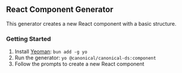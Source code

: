 ## React Component Generator

This generator creates a new React component with a basic structure.

### Getting Started
1. Install [Yeoman](https://yeoman.io/): `bun add -g yo`
2. Run the generator: `yo @canonical/canonical-ds:component`
3. Follow the prompts to create a new React component